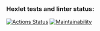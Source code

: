 ### Hexlet tests and linter status:
[![Actions Status](https://github.com/disheg/frontend-project-lvl3/workflows/hexlet-check/badge.svg)](https://github.com/disheg/frontend-project-lvl3/actions)
[![Maintainability](https://api.codeclimate.com/v1/badges/ef86bb921cfbd527deb6/maintainability)](https://codeclimate.com/github/disheg/frontend-project-lvl3/maintainability)
